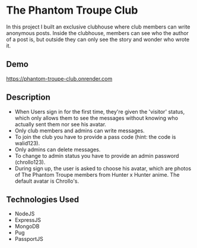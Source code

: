 
# The Phantom Troupe Club

In this project I built an exclusive clubhouse where club members can write anonymous posts. Inside the clubhouse, members can see who the author of a post is, but outside they can only see the story and wonder who wrote it.



## Demo

https://phantom-troupe-club.onrender.com


## Description
- When Users sign in for the first time, they're given the 'visitor' status, which only allows them to see the messages without knowing who actually sent them nor see his avatar.
- Only club members and admins can write messages.
- To join the club you have to provide a pass code (hint: the code is walid123).
- Only admins can delete messages.
- To change to admin status you have to provide an admin password (chrollo123).
- During sign up, the user is asked to choose his avatar, which are photos of The Phantom Troupe members from Hunter x Hunter anime. The default avatar is Chrollo's.
## Technologies Used
- NodeJS
- ExpressJS
- MongoDB
- Pug
- PassportJS
